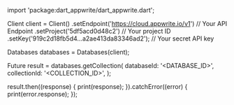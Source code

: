 import 'package:dart_appwrite/dart_appwrite.dart';

Client client = Client()
  .setEndpoint('https://cloud.appwrite.io/v1') // Your API Endpoint
  .setProject('5df5acd0d48c2') // Your project ID
  .setKey('919c2d18fb5d4...a2ae413da83346ad2'); // Your secret API key

Databases databases = Databases(client);

Future result = databases.getCollection(
  databaseId: '<DATABASE_ID>',
  collectionId: '<COLLECTION_ID>',
);

result.then((response) {
  print(response);
}).catchError((error) {
  print(error.response);
});
